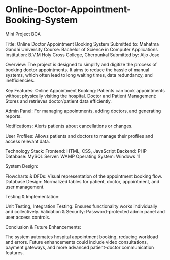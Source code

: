 # Online-Doctor-Appointment-Booking-System
Mini Project BCA 


Title: Online Doctor Appointment Booking System
Submitted to: Mahatma Gandhi University
Course: Bachelor of Science in Computer Applications
Institution: B.V.M Holy Cross College, Cherpunkal
Submitted by: Aljo Jose

Overview:
The project is designed to simplify and digitize the process of booking doctor appointments. It aims to reduce the hassle of manual systems, which often lead to long waiting times, data redundancy, and inefficiencies.

Key Features:
Online Appointment Booking: Patients can book appointments without physically visiting the hospital.
Doctor and Patient Management: Stores and retrieves doctor/patient data efficiently.

Admin Panel: For managing appointments, adding doctors, and generating reports.

Notifications: Alerts patients about cancellations or changes.

User Profiles: Allows patients and doctors to manage their profiles and access relevant data.

Technology Stack:
Frontend: HTML, CSS, JavaScript
Backend: PHP
Database: MySQL
Server: WAMP
Operating System: Windows 11

System Design:

Flowcharts & DFDs: Visual representation of the appointment booking flow.
Database Design: Normalized tables for patient, doctor, appointment, and user management.

Testing & Implementation:

Unit Testing, Integration Testing: Ensures functionality works individually and collectively.
Validation & Security: Password-protected admin panel and user access controls.

Conclusion & Future Enhancements:

The system automates hospital appointment booking, reducing workload and errors. Future enhancements could include video consultations, payment gateways, and more advanced patient-doctor communication features.
